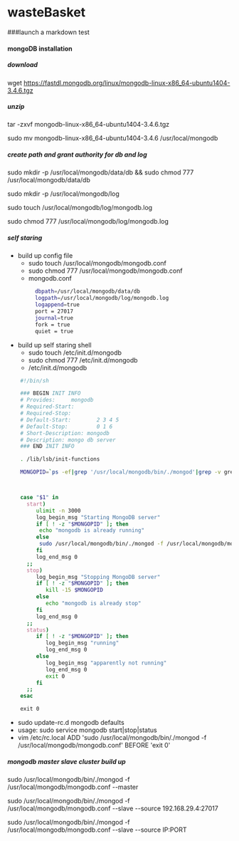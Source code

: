 # wasteBasket


###launch a markdown test


#### mongoDB installation

##### download
wget https://fastdl.mongodb.org/linux/mongodb-linux-x86_64-ubuntu1404-3.4.6.tgz

##### unzip
tar -zxvf mongodb-linux-x86_64-ubuntu1404-3.4.6.tgz

sudo mv mongodb-linux-x86_64-ubuntu1404-3.4.6  /usr/local/mongodb

##### create path and grant authority for db and log 
sudo mkdir -p /usr/local/mongodb/data/db
 && sudo chmod 777 /usr/local/mongodb/data/db

sudo mkdir -p /usr/local/mongodb/log

sudo touch /usr/local/mongodb/log/mongodb.log

sudo chmod 777 /usr/local/mongodb/log/mongodb.log

##### self staring
- build up config file
    - ​sudo touch /usr/local/mongodb/mongodb.conf
    - ​sudo chmod 777 /usr/local/mongodb/mongodb.conf
    - ​mongodb.conf
      ```Bash
        dbpath=/usr/local/mongodb/data/db
        logpath=/usr/local/mongodb/log/mongodb.log
        logappend=true
        port = 27017
        journal=true
        fork = true
        quiet = true

      ``` 
- build up self staring shell
    - ​sudo touch /etc/init.d/mongodb
    -  sudo chmod 777 /etc/init.d/mongodb
    -  /etc/init.d/mongodb
```Bash
    #!/bin/sh

    ### BEGIN INIT INFO
    # Provides:     mongodb
    # Required-Start:
    # Required-Stop:
    # Default-Start:        2 3 4 5
    # Default-Stop:         0 1 6
    # Short-Description: mongodb
    # Description: mongo db server
    ### END INIT INFO

    . /lib/lsb/init-functions

    MONGOPID=`ps -ef|grep '/usr/local/mongodb/bin/./mongod'|grep -v grep|awk '{print $2}'`



    case "$1" in
      start)
         ulimit -n 3000
         log_begin_msg "Starting MongoDB server"
         if [ ! -z "$MONGOPID" ]; then
          echo "mongodb is already running"
         else
          sudo /usr/local/mongodb/bin/./mongod -f /usr/local/mongodb/mongodb.conf
         fi
         log_end_msg 0
      ;;
      stop)
         log_begin_msg "Stopping MongoDB server"
         if [ ! -z "$MONGOPID" ]; then
            kill -15 $MONGOPID
         else
            echo "mongodb is already stop"
         fi
         log_end_msg 0
      ;;
      status)
         if [ ! -z "$MONGOPID" ]; then
            log_begin_msg "running"
            log_end_msg 0
         else
            log_begin_msg "apparently not running"
            log_end_msg 0
            exit 0
         fi
      ;;
    esac

    exit 0
```
  - sudo update-rc.d mongodb defaults
  - usage: sudo service mongodb start|stop|status
  - vim /etc/rc.local  ADD 'sudo /usr/local/mongodb/bin/./mongod -f /usr/local/mongodb/mongodb.conf' BEFORE 'exit 0'

##### mongodb master slave cluster build up
sudo /usr/local/mongodb/bin/./mongod -f /usr/local/mongodb/mongodb.conf --master

sudo /usr/local/mongodb/bin/./mongod -f /usr/local/mongodb/mongodb.conf
 --slave --source 192.168.29.4:27017

sudo /usr/local/mongodb/bin/./mongod -f /usr/local/mongodb/mongodb.conf
 --slave --source IP:PORT
